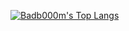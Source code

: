 [![Badb000m's Top Langs](https://github-readme-stats.vercel.app/api/top-langs/?username=badb000m&layout=pie&text_color=ff0000&bg_color=000&title_color=fff)](https://github.com/anuraghazra/github-readme-stats)
